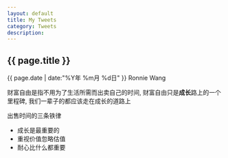 ```yaml
---
layout: default
title: My Tweets
category: Tweets
description: 
---
```


<h2>{{ page.title }}</h2>
<p><span class="glyphicon glyphicon-calendar"></span> {{ page.date | date:"%Y年 %m月 %d日" }} Ronnie Wang</p>

财富自由是指不用为了生活所需而出卖自己的时间, 财富自由只是**成长**路上的一个里程碑, 我们一辈子的都应该走在成长的道路上

出售时间的三条铁律

* 成长是最重要的
* 重视价值忽略估值
* 耐心比什么都重要